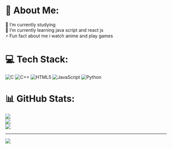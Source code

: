 # 💫 About Me:
🔭 I’m currently studying<br>🌱 I’m currently learning java script and react js<br>⚡ Fun fact about me i watch anime and play games


# 💻 Tech Stack:
![C](https://img.shields.io/badge/c-%2300599C.svg?style=flat&logo=c&logoColor=white) ![C++](https://img.shields.io/badge/c++-%2300599C.svg?style=flat&logo=c%2B%2B&logoColor=white) ![HTML5](https://img.shields.io/badge/html5-%23E34F26.svg?style=flat&logo=html5&logoColor=white) ![JavaScript](https://img.shields.io/badge/javascript-%23323330.svg?style=flat&logo=javascript&logoColor=%23F7DF1E) ![Python](https://img.shields.io/badge/python-3670A0?style=flat&logo=python&logoColor=ffdd54)
# 📊 GitHub Stats:
![](https://github-readme-stats.vercel.app/api?username=najmh89&theme=midnight-purple&hide_border=false&include_all_commits=false&count_private=false)<br/>
![](https://github-readme-streak-stats.herokuapp.com/?user=najmh89&theme=midnight-purple&hide_border=false)<br/>
![](https://github-readme-stats.vercel.app/api/top-langs/?username=najmh89&theme=midnight-purple&hide_border=false&include_all_commits=false&count_private=false&layout=compact)

---
[![](https://visitcount.itsvg.in/api?id=najmh89&icon=0&color=1)](https://visitcount.itsvg.in)

<!-- Proudly created with GPRM ( https://gprm.itsvg.in ) -->
